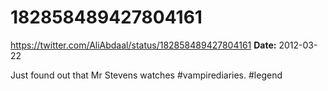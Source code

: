 # 182858489427804161
https://twitter.com/AliAbdaal/status/182858489427804161
**Date:** 2012-03-22

Just found out that Mr Stevens watches #vampirediaries. #legend
